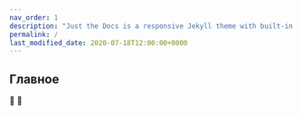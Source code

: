 ```yaml
---
nav_order: 1
description: "Just the Docs is a responsive Jekyll theme with built-in search that is easily customizable and hosted on GitHub Pages."
permalink: /
last_modified_date: 2020-07-18T12:00:00+0000
---
```


## Главное

🚀 🐼